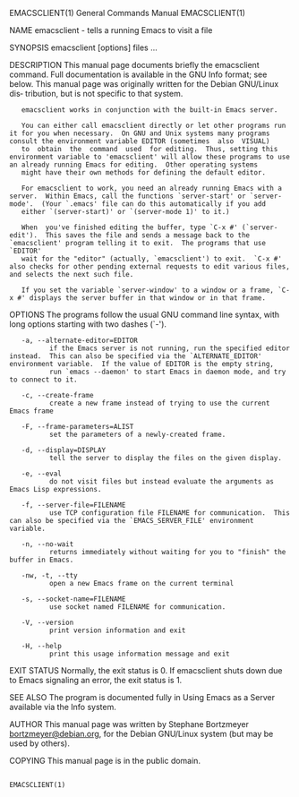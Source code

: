 EMACSCLIENT(1)                                                                             General Commands Manual                                                                             EMACSCLIENT(1)



NAME
       emacsclient - tells a running Emacs to visit a file

SYNOPSIS
       emacsclient [options] files ...

DESCRIPTION
       This manual page documents briefly the emacsclient command.  Full documentation is available in the GNU Info format; see below.  This manual page was originally written for the Debian GNU/Linux dis‐
       tribution, but is not specific to that system.

       emacsclient works in conjunction with the built-in Emacs server.

       You can either call emacsclient directly or let other programs run it for you when necessary.  On GNU and Unix systems many programs consult the environment variable EDITOR (sometimes  also  VISUAL)
       to  obtain  the  command  used  for editing.  Thus, setting this environment variable to 'emacsclient' will allow these programs to use an already running Emacs for editing.  Other operating systems
       might have their own methods for defining the default editor.

       For emacsclient to work, you need an already running Emacs with a server.  Within Emacs, call the functions `server-start' or `server-mode'.  (Your `.emacs' file can do this automatically if you add
       either `(server-start)' or `(server-mode 1)' to it.)

       When  you've finished editing the buffer, type `C-x #' (`server-edit').  This saves the file and sends a message back to the `emacsclient' program telling it to exit.  The programs that use `EDITOR'
       wait for the "editor" (actually, `emacsclient') to exit.  `C-x #' also checks for other pending external requests to edit various files, and selects the next such file.

       If you set the variable `server-window' to a window or a frame, `C-x #' displays the server buffer in that window or in that frame.


OPTIONS
       The programs follow the usual GNU command line syntax, with long options starting with two dashes (`-').

       -a, --alternate-editor=EDITOR
              if the Emacs server is not running, run the specified editor instead.  This can also be specified via the `ALTERNATE_EDITOR' environment variable.  If the value of EDITOR is the empty string,
              run `emacs --daemon' to start Emacs in daemon mode, and try to connect to it.

       -c, --create-frame
              create a new frame instead of trying to use the current Emacs frame

       -F, --frame-parameters=ALIST
              set the parameters of a newly-created frame.

       -d, --display=DISPLAY
              tell the server to display the files on the given display.

       -e, --eval
              do not visit files but instead evaluate the arguments as Emacs Lisp expressions.

       -f, --server-file=FILENAME
              use TCP configuration file FILENAME for communication.  This can also be specified via the `EMACS_SERVER_FILE' environment variable.

       -n, --no-wait
              returns immediately without waiting for you to "finish" the buffer in Emacs.

       -nw, -t, --tty
              open a new Emacs frame on the current terminal

       -s, --socket-name=FILENAME
              use socket named FILENAME for communication.

       -V, --version
              print version information and exit

       -H, --help
              print this usage information message and exit

EXIT STATUS
       Normally, the exit status is 0.  If emacsclient shuts down due to Emacs signaling an error, the exit status is 1.

SEE ALSO
       The program is documented fully in Using Emacs as a Server available via the Info system.

AUTHOR
       This manual page was written by Stephane Bortzmeyer <bortzmeyer@debian.org>, for the Debian GNU/Linux system (but may be used by others).

COPYING
       This manual page is in the public domain.




                                                                                                                                                                                               EMACSCLIENT(1)
